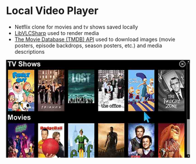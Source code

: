 # Local Video Player

* Netflix clone for movies and tv shows saved locally 
* [LibVLCSharp](https://github.com/videolan/libvlcsharp) used to render media
* [The Movie Database (TMDB) API](https://www.themoviedb.org/) used to download images (movie posters, episode backdrops, season posters, etc.) and media descriptions

![Alt Text](lvp_main.jpg)